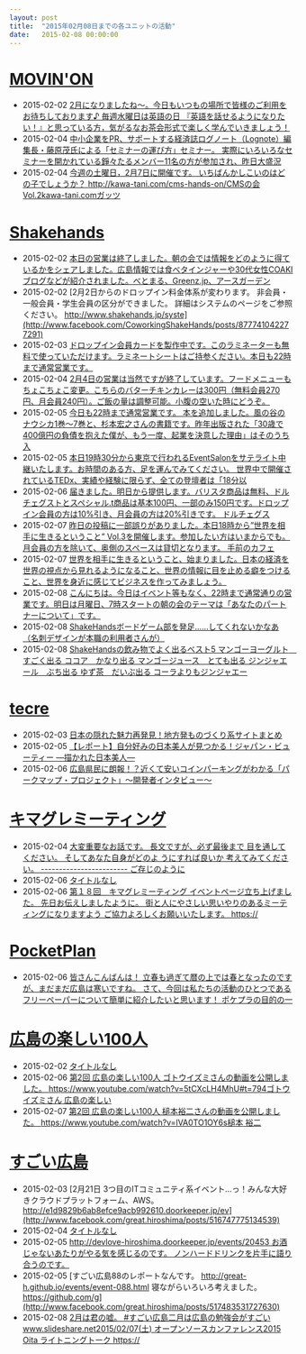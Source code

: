 ```yaml
---
layout: post
title:  "2015年02月08日までの各ユニットの活動"
date:   2015-02-08 00:00:00
---
```




# [MOVIN'ON](http://coworking-hiroshima.com/)

* 2015-02-02 [2月になりましたね～。今日もいつもの場所で皆様のご利用をお待ちしております♪  毎週水曜日は英語の日  『英語を話せるようになりたい！』と思っている方，気がるなお茶会形式で楽しく学んでいきましょう！  ](http://www.facebook.com/movinon.hiroshima/photos/a.723999867620794.1073741829.723399384347509/890251264328986/?type=1)
* 2015-02-04 [中小企業をPR、サポートする経済誌ログノート（Lognote）編集長・藤原茂氏による「セミナーの運び方」セミナー。 実際にいろいろなセミナーを開かれている錚々たるメンバー11名の方が参加され、昨日大盛況](http://www.facebook.com/movinon.hiroshima/posts/891067164247396)
* 2015-02-04 [今週の土曜日，2月7日に開催です。  いちばんかしこいのはどの子でしょうか？  http://kawa-tani.com/cms-hands-on/CMSの会 Vol.2kawa-tani.comガッツ](http://www.facebook.com/movinon.hiroshima/posts/891083450912434)


# [Shakehands](http://www.shakehands.jp/)

* 2015-02-02 [本日の営業は終了しました。朝の会では情報をどのように得ているかをシェアしました。広島情報では食べタインジャーや30代女性COAKIブログなどが紹介されました。べとまる、Greenz.jp、アースガーデン](http://www.facebook.com/CoworkingShakeHands/posts/877676632283732)
* 2015-02-02 [2月2日からのドロップイン料金体系が変わります。  非会員・一般会員・学生会員の区分ができました。 詳細はシステムのページをご参照ください。 http://www.shakehands.jp/syste](http://www.facebook.com/CoworkingShakeHands/posts/877741042277291)
* 2015-02-03 [ドロップイン会員カードを製作中です。このラミネーターも無料で使っていただけます。ラミネートシートはご持参ください。本日も22時まで通常営業です。](http://www.facebook.com/CoworkingShakeHands/photos/a.624867490897982.1073741830.592127770838621/878000258918036/?type=1)
* 2015-02-04 [2月4日の営業は当然ですが終了しています。フードメニューもちょこちょこ変更。こちらのバターチキンカレーは300円（無料会員270円、月会員240円）。ご飯の量は調整可能。小腹の空いた時にどうぞ。](http://www.facebook.com/CoworkingShakeHands/photos/a.624867490897982.1073741830.592127770838621/878741115510617/?type=1)
* 2015-02-05 [今日も22時まで通常営業です。  本を追加しました。風の谷のナウシカ1巻〜7巻と、杉本宏之さんの書籍です。昨年出版された「30歳で400億円の負債を抱えた僕が、もう一度、起業を決意した理由」はそのうち入](http://www.facebook.com/CoworkingShakeHands/posts/878987985485930)
* 2015-02-05 [本日19時30分から東京で行われるEventSalonをサテライト中継いたします。お時間のある方、足を運んでみてください。  世界中で開催されているTEDx、実績や経験に限らず、全ての登壇者は「18分以](http://www.facebook.com/CoworkingShakeHands/photos/a.624867490897982.1073741830.592127770838621/879055958812466/?type=1)
* 2015-02-06 [届きました。明日から提供します。バリスタ商品は無料、ドルチェグストとスペシャル.t商品は基本100円、一部のみ150円です。ドロップイン会員の方は10%引き、月会員の方は20%引きです。  ドルチェグス](http://www.facebook.com/CoworkingShakeHands/photos/a.624867490897982.1073741830.592127770838621/879516705433058/?type=1)
* 2015-02-07 [昨日の投稿に一部誤りがありました。本日18時から”世界を相手に生きるということ” Vol.3を開催します。参加したい方はいまからでも。月会員の方を除いて、奥側のスペースは貸切となります。  手前のカフェ](http://www.facebook.com/CoworkingShakeHands/photos/a.624867490897982.1073741830.592127770838621/879924075392321/?type=1)
* 2015-02-07 [世界を相手に生きるということ、始まりました。日本の経済を世界の視点から見れるようになること、世界の情報に目を止める癖をつけること、世界を身近に感じてビジネスを作ってみましょう。](http://www.facebook.com/CoworkingShakeHands/photos/a.624867490897982.1073741830.592127770838621/880003265384402/?type=1)
* 2015-02-08 [こんにちは。今日はイベント等もなく、22時まで通常通りの営業です。明日は月曜日、7時スタートの朝の会のテーマは「あなたのパートナーについて」です。](http://www.facebook.com/CoworkingShakeHands/posts/880473732004022)
* 2015-02-08 [ShakeHandsボードゲーム部を発足……してくれないかなあ（名刺デザインが本職の利用者さんが）](http://www.facebook.com/CoworkingShakeHands/posts/880520905332638)
* 2015-02-08 [ShakeHandsの飲み物でよく出るベスト5 マンゴーヨーグルト　すごく出る ココア　かなり出る マンゴージュース　とても出る ジンジャエール　ぶち出る  ゆず茶　だいぶ出る コーラよりもジンジャエー](http://www.facebook.com/CoworkingShakeHands/posts/880555408662521)




# [tecre](http://tecre.jp/)

* 2015-02-03 [日本の隠れた魅力再発見！地方発ものづくり系サイトまとめ](http://tecre.jp/japan-make-website/)
* 2015-02-05 [【レポート】自分好みの日本美人が見つかる！ジャパン・ビューティー ―描かれた日本美人―](http://tecre.jp/japan-beauty/)
* 2015-02-06 [広島県民に朗報！？近くて安いコインパーキングがわかる「パークマップ・プロジェクト」～開発者インタビュー～](http://tecre.jp/hiroshima-parkingmap/)


# [キマグレミーティング](https://www.facebook.com/kimaguremeeting)

* 2015-02-04 [大変重要なお話です。 長文ですが、必ず最後まで 目を通してください。 そしてあなた自身がどのよ うにすれば良いか 考えてみてください。  ------------------------ ご存じのように](http://www.facebook.com/kimaguremeeting/photos/a.518994288177142.1073741829.501348703275034/773684869374748/?type=1)
* 2015-02-06 [タイトルなし](http://www.facebook.com/events/618080791659636/permalink/618080794992969/)
* 2015-02-06 [第１８回　キマグレミーティング イベントページ立ち上げました。 先日お伝えしましたように。 街と人にやさしい思いやりのあるミーティングになりますよう ご協力よろしくお願いいたします。  https://](http://www.facebook.com/kimaguremeeting/posts/774498945960007)


# [PocketPlan](http://pocketplan.wix.com/pocketplan)

* 2015-02-06 [皆さんこんばんは！ 立春も過ぎて暦の上では春となったのですが、まだまだ広島は寒いですね。  さて、今回は私たちの活動のひとつであるフリーペーパーについて簡単に紹介したいと思います！  ポケプラの目的の一](http://www.facebook.com/PocketPlan/photos/a.360483500704295.87237.115520338533947/787712121314762/?type=1)


# [広島の楽しい100人](https://www.facebook.com/h100parson)

* 2015-02-02 [タイトルなし](http://www.facebook.com/h100parson/photos/a.1427135840894890.1073741827.1427131820895292/1535263820082091/?type=1&relevant_count=1)
* 2015-02-06 [第2回 広島の楽しい100人 ゴトウイズミさんの動画を公開しました。 https://www.youtube.com/watch?v=5tCXcLH4MhU#t=794ゴトウイズミさん 広島の楽しい](http://www.facebook.com/h100parson/posts/1537058866569253)
* 2015-02-07 [第2回 広島の楽しい100人 槌本裕二さんの動画を公開しました。 https://www.youtube.com/watch?v=lVA0TO1OY6s槌本 裕二](http://www.facebook.com/h100parson/posts/1537691519839321)






# [すごい広島](http://great-h.github.io/)

* 2015-02-03 [2月21日 3つ目のITコミュニティ系イベント…っ！みんな大好きクラウドプラットフォーム、AWS。  http://e1d9829b6ab8efce9acb992610.doorkeeper.jp/ev](http://www.facebook.com/great.hiroshima/posts/516747775134539)
* 2015-02-04 [タイトルなし](http://www.facebook.com/events/624048814408102/permalink/624048817741435/)
* 2015-02-05 [http://devlove-hiroshima.doorkeeper.jp/events/20453  お酒じゃないあたりがやる気を感じるのです。 ノンハードドリンクを片手に語り合うのです。](http://www.facebook.com/great.hiroshima/posts/517487988393851)
* 2015-02-05 [すごい広島88のレポートなんです。 http://great-h.github.io/events/event-088.html  寝ながらいろいろ考えました。 https://github.com/g](http://www.facebook.com/great.hiroshima/posts/517483531727630)
* 2015-02-08 [2月は君の嘘。 #すごい広島二月は広島の勉強会がすごいwww.slideshare.net2015/02/07(土) オープンソースカンファレンス2015 Oita ライトニングトーク https://](http://www.facebook.com/great.hiroshima/posts/519035224905794)
